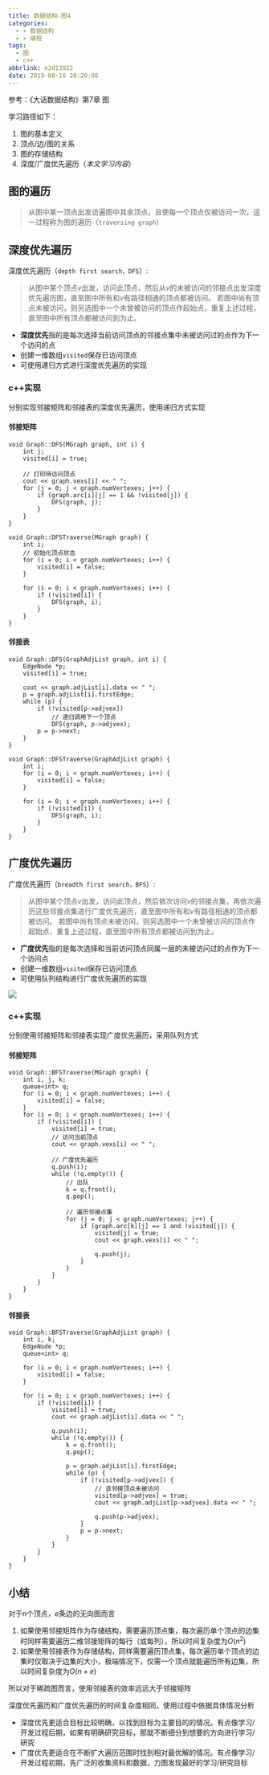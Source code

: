 ```yaml
---
title: 数据结构-图4
categories:
  - - 数据结构
  - - 编程
tags:
  - 图
  - c++
abbrlink: e2d13922
date: 2019-08-16 20:20:08
---
```


参考：《大话数据结构》第7章 图

学习路径如下：

1. 图的基本定义
2. 顶点/边/图的关系
3. 图的存储结构
4. 深度/广度优先遍历（*本文学习内容*）

## 图的遍历

>从图中某一顶点出发访遍图中其余顶点，且使每一个顶点仅被访问一次，这一过程称为图的遍历（`traversing graph`）

## 深度优先遍历

深度优先遍历（`depth first search，DFS`）:

>从图中某个顶点$v$出发，访问此顶点，然后从$v$的未被访问的邻接点出发深度优先遍历图，直至图中所有和$v$有路径相通的顶点都被访问。
>若图中尚有顶点未被访问，则另选图中一个未曾被访问的顶点作起始点，重复上述过程，直至图中所有顶点都被访问到为止。

* **深度优先**指的是每次选择当前访问顶点的邻接点集中未被访问过的点作为下一个访问的点
* 创建一维数组`visited`保存已访问顶点
* 可使用递归方式进行深度优先遍历的实现

### c++实现

分别实现邻接矩阵和邻接表的深度优先遍历，使用递归方式实现

#### 邻接矩阵

```
void Graph::DFS(MGraph graph, int i) {
    int j;
    visited[i] = true;

    // 打印待访问顶点
    cout << graph.vexs[i] << " ";
    for (j = 0; j < graph.numVertexes; j++) {
        if (graph.arc[i][j] == 1 && !visited[j]) {
            DFS(graph, j);
        }
    }
}

void Graph::DFSTraverse(MGraph graph) {
    int i;
    // 初始化顶点状态
    for (i = 0; i < graph.numVertexes; i++) {
        visited[i] = false;
    }

    for (i = 0; i < graph.numVertexes; i++) {
        if (!visited[i]) {
            DFS(graph, i);
        }
    }
}
```

#### 邻接表

```
void Graph::DFS(GraphAdjList graph, int i) {
    EdgeNode *p;
    visited[i] = true;

    cout << graph.adjList[i].data << " ";
    p = graph.adjList[i].firstEdge;
    while (p) {
        if (!visited[p->adjvex])
            // 递归调用下一个顶点
            DFS(graph, p->adjvex);
        p = p->next;
    }
}

void Graph::DFSTraverse(GraphAdjList graph) {
    int i;
    for (i = 0; i < graph.numVertexes; i++) {
        visited[i] = false;
    }

    for (i = 0; i < graph.numVertexes; i++) {
        if (!visited[i]) {
            DFS(graph, i);
        }
    }
}
```

## 广度优先遍历

广度优先遍历（`breadth first search，BFS`）:

>从图中某个顶点$v$出发，访问此顶点，然后依次访问$v$的邻接点集，再依次遍历这些邻接点集进行广度优先遍历，直至图中所有和$v$有路径相通的顶点都被访问。
>若图中尚有顶点未被访问，则另选图中一个未曾被访问的顶点作起始点，重复上述过程，直至图中所有顶点都被访问到为止。

* **广度优先**指的是每次选择和当前访问顶点同属一层的未被访问过的点作为下一个访问点
* 创建一维数组`visited`保存已访问顶点
* 可使用队列结构进行广度优先遍历的实现

![](/imgs/数据结构-图4/bfs.png)

### c++实现

分别使用邻接矩阵和邻接表实现广度优先遍历，采用队列方式

#### 邻接矩阵

```
void Graph::BFSTraverse(MGraph graph) {
    int i, j, k;
    queue<int> q;
    for (i = 0; i < graph.numVertexes; i++) {
        visited[i] = false;
    }
    for (i = 0; i < graph.numVertexes; i++) {
        if (!visited[i]) {
            visited[i] = true;
            // 访问当前顶点
            cout << graph.vexs[i] << " ";

            // 广度优先遍历
            q.push(i);
            while (!q.empty()) {
                // 出队
                k = q.front();
                q.pop();

                // 遍历邻接点集
                for (j = 0; j < graph.numVertexes; j++) {
                    if (graph.arc[k][j] == 1 and !visited[j]) {
                        visited[j] = true;
                        cout << graph.vexs[i] << " ";

                        q.push(j);
                    }
                }
            }
        }
    }
}
```

#### 邻接表

```
void Graph::BFSTraverse(GraphAdjList graph) {
    int i, k;
    EdgeNode *p;
    queue<int> q;

    for (i = 0; i < graph.numVertexes; i++) {
        visited[i] = false;
    }

    for (i = 0; i < graph.numVertexes; i++) {
        if (!visited[i]) {
            visited[i] = true;
            cout << graph.adjList[i].data << " ";

            q.push(i);
            while (!q.empty()) {
                k = q.front();
                q.pop();

                p = graph.adjList[i].firstEdge;
                while (p) {
                    if (!visited[p->adjvex]) {
                        // 该邻接顶点未被访问
                        visited[p->adjvex] = true;
                        cout << graph.adjList[p->adjvex].data << " ";

                        q.push(p->adjvex);
                    }
                    p = p->next;
                }
            }
        }
    }
}
```

## 小结

对于$n$个顶点，$e$条边的无向图而言

1. 如果使用邻接矩阵作为存储结构，需要遍历顶点集，每次遍历单个顶点的边集时同样需要遍历二维邻接矩阵的每行（或每列），所以时间复杂度为$O(n^{2})$
2. 如果使用邻接表作为存储结构，同样需要遍历顶点集，每次遍历单个顶点的边集时仅取决于边集的大小，极端情况下，仅需一个顶点就能遍历所有边集，所以时间复杂度为$O(n+e)$

所以对于稀疏图而言，使用邻接表的效率远远大于邻接矩阵

深度优先遍历和广度优先遍历的时间复杂度相同，使用过程中依据具体情况分析

* 深度优先更适合目标比较明确，以找到目标为主要目的的情况。有点像学习/开发过程后期，如果有明确研究目标，那就不断细分到想要的方向进行学习/研究
* 广度优先更适合在不断扩大遍历范围时找到相对最优解的情况。有点像学习/开发过程初期，先广泛的收集资料和数据，力图发现最好的学习/研究目标

